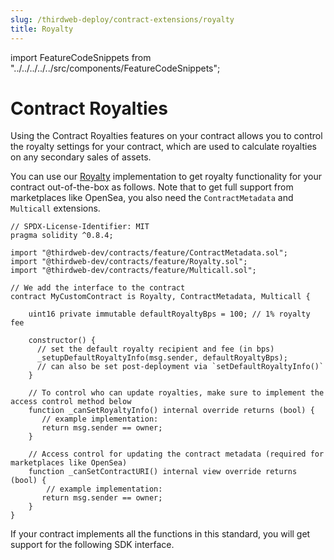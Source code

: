 ```yaml
---
slug: /thirdweb-deploy/contract-extensions/royalty
title: Royalty
---
```


import FeatureCodeSnippets from "../../../../../src/components/FeatureCodeSnippets";

# Contract Royalties

Using the Contract Royalties features on your contract allows you to control the royalty settings for your contract, which are used to calculate royalties on any secondary sales of assets.

You can use our [Royalty](https://github.com/thirdweb-dev/contracts/feature/permissions/Royalty.sol) implementation to get royalty functionality for your contract out-of-the-box as follows. Note that to get full support from marketplaces like OpenSea, you also need the `ContractMetadata` and `Multicall` extensions.

```solidity
// SPDX-License-Identifier: MIT
pragma solidity ^0.8.4;

import "@thirdweb-dev/contracts/feature/ContractMetadata.sol";
import "@thirdweb-dev/contracts/feature/Royalty.sol";
import "@thirdweb-dev/contracts/feature/Multicall.sol";

// We add the interface to the contract
contract MyCustomContract is Royalty, ContractMetadata, Multicall {

    uint16 private immutable defaultRoyaltyBps = 100; // 1% royalty fee

    constructor() {
      // set the default royalty recipient and fee (in bps)
      _setupDefaultRoyaltyInfo(msg.sender, defaultRoyaltyBps);
      // can also be set post-deployment via `setDefaultRoyaltyInfo()`
    }

    // To control who can update royalties, make sure to implement the access control method below
    function _canSetRoyaltyInfo() internal override returns (bool) {
       // example implementation:
       return msg.sender == owner;
    }

    // Access control for updating the contract metadata (required for marketplaces like OpenSea)
    function _canSetContractURI() internal view override returns (bool) {
        // example implementation:
       return msg.sender == owner;
    }
}
```

If your contract implements all the functions in this standard, you will get support for the following SDK interface.

<FeatureCodeSnippets featureName="Royalty" />
